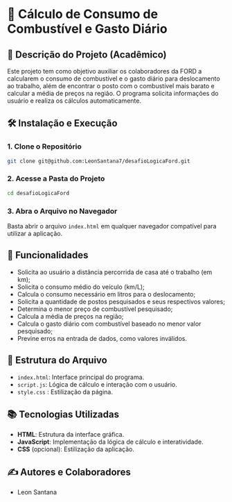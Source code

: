 # 🚗 Cálculo de Consumo de Combustível e Gasto Diário

## 📌 Descrição do Projeto (Acadêmico) 
Este projeto tem como objetivo auxiliar os colaboradores da FORD a calcularem o consumo de combustível e o gasto diário para deslocamento ao trabalho, além de encontrar o posto com o combustível mais barato e calcular a média de preços na região. O programa solicita informações do usuário e realiza os cálculos automaticamente.

## 🛠️ Instalação e Execução

### 1. Clone o Repositório
```bash
git clone git@github.com:LeonSantana7/desafioLogicaFord.git
```

### 2. Acesse a Pasta do Projeto
```bash
cd desafioLogicaFord
```

### 3. Abra o Arquivo no Navegador
Basta abrir o arquivo `index.html` em qualquer navegador compatível para utilizar a aplicação.

## 📌 Funcionalidades

- Solicita ao usuário a distância percorrida de casa até o trabalho (em km);
- Solicita o consumo médio do veículo (km/L);
- Calcula o consumo necessário em litros para o deslocamento;
- Solicita a quantidade de postos pesquisados e seus respectivos valores;
- Determina o menor preço de combustível pesquisado;
- Calcula a média de preços na região;
- Calcula o gasto diário com combustível baseado no menor valor pesquisado;
- Previne erros na entrada de dados, como valores inválidos.


## 📂 Estrutura do Arquivo

- `index.html`: Interface principal do programa.
- `script.js`: Lógica de cálculo e interação com o usuário.
- `style.css` : Estilização da página.

## 📚 Tecnologias Utilizadas

- **HTML**: Estrutura da interface gráfica.
- **JavaScript**: Implementação da lógica de cálculo e interatividade.
- **CSS** (opcional): Estilização da aplicação.

## ✍️ Autores e Colaboradores
- Leon Santana

